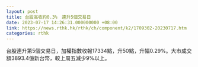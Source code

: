 ```yaml
---
layout: post
title: 台股高收約0.3%　連升5個交易日
date: 2023-07-17 14:26:31.000000000 +08:00
link: https://news.rthk.hk/rthk/ch/component/k2/1709302-20230717.htm
categories: rthk
---
```


台股連升第5個交易日，加權指數收報17334點，升50點，升幅0.29%。大市成交額3893.4億新台幣，較上周五減少9%以上。
